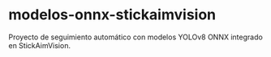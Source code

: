 # modelos-onnx-stickaimvision
Proyecto de seguimiento automático con modelos YOLOv8 ONNX integrado en StickAimVision.
